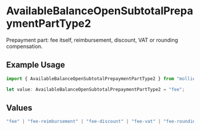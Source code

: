 # AvailableBalanceOpenSubtotalPrepaymentPartType2

Prepayment part: fee itself, reimbursement, discount, VAT or rounding compensation.

## Example Usage

```typescript
import { AvailableBalanceOpenSubtotalPrepaymentPartType2 } from "mollie-api-typescript/models/operations";

let value: AvailableBalanceOpenSubtotalPrepaymentPartType2 = "fee";
```

## Values

```typescript
"fee" | "fee-reimbursement" | "fee-discount" | "fee-vat" | "fee-rounding-compensation"
```